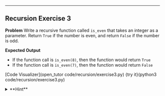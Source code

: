 ----------

## Recursion Exercise 3

**Problem**
Write a recursive function called `is_even` that takes an integer as a parameter. Return `True` if the number is even, and return `False` if the number is odd.

**Expected Output**
* If the function call is `is_even(8)`, then the function would return `True`
* If the function call is `is_even(7)`, then the function would return `False`

[Code Visualizer](open_tutor code/recursion/exercise3.py)
{try it}(python3 code/recursion/exercise3.py)

<details><summary>**Hint**</summary>Subtract 2 from the parameter when you call `is_even` recursively.</details>